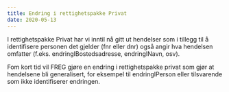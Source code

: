 ```yaml
---
title: Endring i rettighetspakke Privat
date: 2020-05-13
---
```


I rettighetspakke Privat har vi inntil nå gitt ut hendelser som i tillegg til å identifisere personen det gjelder (fnr eller dnr) også angir hva hendelsen omfatter (f.eks. endringIBostedsadresse, endringINavn, osv). 

Fom kort tid vil FREG gjøre en endring i rettighetspakke privat som gjør at hendelsene bli generalisert, for eksempel til endringIPerson eller tilsvarende som ikke identifiserer endringen. 
